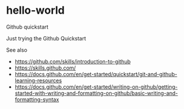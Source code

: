 # hello-world
Github quickstart

Just trying the Github Quickstart

See also 
+ https://github.com/skills/introduction-to-github
+ https://skills.github.com/
+ https://docs.github.com/en/get-started/quickstart/git-and-github-learning-resources
+ https://docs.github.com/en/get-started/writing-on-github/getting-started-with-writing-and-formatting-on-github/basic-writing-and-formatting-syntax
